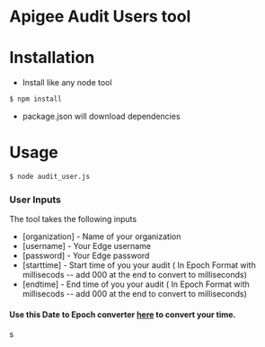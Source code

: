 # Apigee Audit Users tool

# Installation

  - Install like any node tool
  ```sh
  $ npm install
  ````
  - package.json will download dependencies

# Usage
```sh
$ node audit_user.js
````

### User Inputs

The tool takes the following inputs

* [organization] - Name of your organization
* [username] - Your Edge username
* [password] - Your Edge password
* [starttime] - Start time of you your audit ( In Epoch Format with millisecods -- add 000 at the end to convert to milliseconds)
* [endtime] - End time of you your audit ( In Epoch Format with millisecods -- add 000 at the end to convert to milliseconds)

 #### Use this Date to Epoch converter [here](https://www.epochconverter.com/) to convert your time.
s
